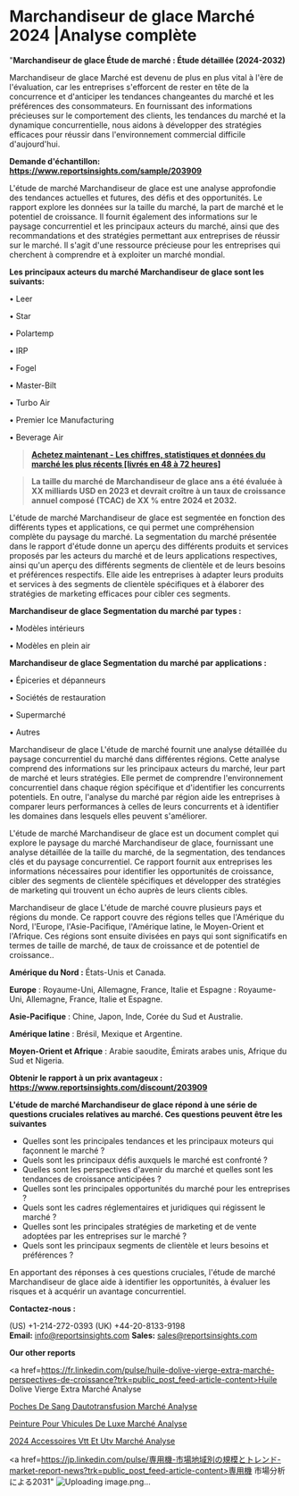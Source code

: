 # Marchandiseur de glace Marché 2024 |Analyse complète

"<strong>Marchandiseur de glace Étude de marché : Étude détaillée (2024-2032)</strong>

Marchandiseur de glace Marché est devenu de plus en plus vital à l'ère de l'évaluation, car les entreprises s'efforcent de rester en tête de la concurrence et d'anticiper les tendances changeantes du marché et les préférences des consommateurs. En fournissant des informations précieuses sur le comportement des clients, les tendances du marché et la dynamique concurrentielle, nous aidons à développer des stratégies efficaces pour réussir dans l'environnement commercial difficile d'aujourd'hui.

<strong>Demande d'échantillon: <a href=https://www.reportsinsights.com/sample/203909>https://www.reportsinsights.com/sample/203909</a></strong>

L'étude de marché Marchandiseur de glace est une analyse approfondie des tendances actuelles et futures, des défis et des opportunités. Le rapport explore les données sur la taille du marché, la part de marché et le potentiel de croissance. Il fournit également des informations sur le paysage concurrentiel et les principaux acteurs du marché, ainsi que des recommandations et des stratégies permettant aux entreprises de réussir sur le marché. Il s'agit d'une ressource précieuse pour les entreprises qui cherchent à comprendre et à exploiter un marché mondial.

<strong>Les principaux acteurs du marché Marchandiseur de glace sont les suivants:</strong>

• Leer

• Star

• Polartemp

• IRP

• Fogel

• Master-Bilt

• Turbo Air

• Premier Ice Manufacturing

• Beverage Air
<blockquote><a href=https://www.reportsinsights.com/buynow/203909><span style=text-decoration: underline;><strong>Achetez maintenant - Les chiffres, statistiques et données du marché les plus récents [livrés en 48 à 72 heures]</strong></span></a></blockquote>
<blockquote><span style=text-decoration: underline;><strong>La taille du marché de Marchandiseur de glace ans a été évaluée à XX milliards USD en 2023 et devrait croître à un taux de croissance annuel composé (TCAC) de XX % entre 2024 et 2032.</strong></span></blockquote>
L'étude de marché Marchandiseur de glace est segmentée en fonction des différents types et applications, ce qui permet une compréhension complète du paysage du marché. La segmentation du marché présentée dans le rapport d'étude donne un aperçu des différents produits et services proposés par les acteurs du marché et de leurs applications respectives, ainsi qu'un aperçu des différents segments de clientèle et de leurs besoins et préférences respectifs. Elle aide les entreprises à adapter leurs produits et services à des segments de clientèle spécifiques et à élaborer des stratégies de marketing efficaces pour cibler ces segments.

<strong>Marchandiseur de glace Segmentation du marché par types :</strong>

• Modèles intérieurs

• Modèles en plein air

<strong>Marchandiseur de glace Segmentation du marché par applications :</strong>

• Épiceries et dépanneurs

• Sociétés de restauration

• Supermarché

• Autres

Marchandiseur de glace L'étude de marché fournit une analyse détaillée du paysage concurrentiel du marché dans différentes régions. Cette analyse comprend des informations sur les principaux acteurs du marché, leur part de marché et leurs stratégies. Elle permet de comprendre l'environnement concurrentiel dans chaque région spécifique et d'identifier les concurrents potentiels. En outre, l'analyse du marché par région aide les entreprises à comparer leurs performances à celles de leurs concurrents et à identifier les domaines dans lesquels elles peuvent s'améliorer.

L'étude de marché Marchandiseur de glace est un document complet qui explore le paysage du marché Marchandiseur de glace, fournissant une analyse détaillée de la taille du marché, de la segmentation, des tendances clés et du paysage concurrentiel. Ce rapport fournit aux entreprises les informations nécessaires pour identifier les opportunités de croissance, cibler des segments de clientèle spécifiques et développer des stratégies de marketing qui trouvent un écho auprès de leurs clients cibles.

Marchandiseur de glace L'étude de marché couvre plusieurs pays et régions du monde. Ce rapport couvre des régions telles que l'Amérique du Nord, l'Europe, l'Asie-Pacifique, l'Amérique latine, le Moyen-Orient et l'Afrique. Ces régions sont ensuite divisées en pays qui sont significatifs en termes de taille de marché, de taux de croissance et de potentiel de croissance..

<strong>Amérique du Nord :</strong> États-Unis et Canada.

<strong>Europe</strong> : Royaume-Uni, Allemagne, France, Italie et Espagne : Royaume-Uni, Allemagne, France, Italie et Espagne.

<strong>Asie-Pacifique</strong> : Chine, Japon, Inde, Corée du Sud et Australie.

<strong>Amérique latine</strong> : Brésil, Mexique et Argentine.

<strong>Moyen-Orient et Afrique</strong> : Arabie saoudite, Émirats arabes unis, Afrique du Sud et Nigeria.

<strong>Obtenir le rapport à un prix avantageux : <a href=https://www.reportsinsights.com/discount/203909>https://www.reportsinsights.com/discount/203909</a></strong>

<strong>L'étude de marché Marchandiseur de glace répond à une série de questions cruciales relatives au marché. Ces questions peuvent être les suivantes</strong>
<ul>
  <li>Quelles sont les principales tendances et les principaux moteurs qui façonnent le marché ?</li>
  <li>Quels sont les principaux défis auxquels le marché est confronté ?</li>
  <li>Quelles sont les perspectives d'avenir du marché et quelles sont les tendances de croissance anticipées ?</li>
  <li>Quelles sont les principales opportunités du marché pour les entreprises ?</li>
  <li>Quels sont les cadres réglementaires et juridiques qui régissent le marché ?</li>
  <li>Quelles sont les principales stratégies de marketing et de vente adoptées par les entreprises sur le marché ?</li>
  <li>Quels sont les principaux segments de clientèle et leurs besoins et préférences ?</li>
</ul>
En apportant des réponses à ces questions cruciales, l'étude de marché Marchandiseur de glace aide à identifier les opportunités, à évaluer les risques et à acquérir un avantage concurrentiel.

<strong>Contactez-nous :</strong>

(US) +1-214-272-0393
(UK) +44-20-8133-9198
<strong>Email:</strong> <a>info@reportsinsights.com</a>
<strong>Sales:</strong> <a>sales@reportsinsights.com</a>

<strong>Our other reports</strong>

<a href=https://fr.linkedin.com/pulse/huile-dolive-vierge-extra-marché-perspectives-de-croissance?trk=public_post_feed-article-content>Huile Dolive Vierge Extra Marché Analyse</a>

<a href=https://www.linkedin.com/pulse/poches-de-sang-dautotransfusion-march%C3%A9-analyse-utknf/>Poches De Sang Dautotransfusion Marché Analyse</a>

<a href=https://www.linkedin.com/pulse/peinture-pour-v%C3%A9hicules-de-luxe-march%C3%A9-rapport-afuef/>Peinture Pour Vhicules De Luxe Marché Analyse</a>

<a href=https://www.linkedin.com/pulse/2024-accessoires-vtt-et-utv-march%C3%A9-rapport--wwm1c/>2024 Accessoires Vtt Et Utv Marché Analyse</a>

<a href=https://jp.linkedin.com/pulse/専用機-市場地域別の規模とトレンド-market-report-news?trk=public_post_feed-article-content>専用機 市場分析による2031</a>"
![Uploading image.png…]()
